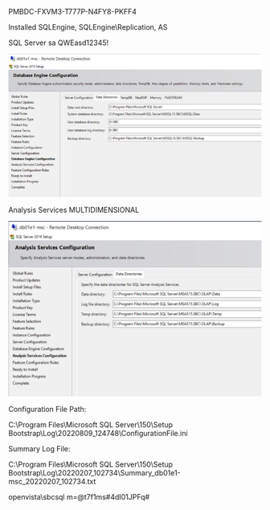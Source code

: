 PMBDC-FXVM3-T777P-N4FY8-PKFF4

Installed SQLEngine, SQLEngine\Replication, AS

SQL Server sa QWEasd12345!

![image.png](/.attachments/image-d4a25f7c-4ad4-44e7-95f3-099dc7d9027c.png)

Analysis Services MULTIDIMENSIONAL

![image.png](/.attachments/image-b5c0cfc2-e9bd-45bb-a7c6-75ca9544cbbd.png)

Configuration File Path:

C:\Program Files\Microsoft SQL Server\150\Setup Bootstrap\Log\20220809_124748\ConfigurationFile.ini

Summary Log File:

C:\Program Files\Microsoft SQL Server\150\Setup Bootstrap\Log\20220207_102734\Summary_db01e1-msc_20220207_102734.txt

openvista\sbcsql m=@t7f1ms#4dI01JPFq#

